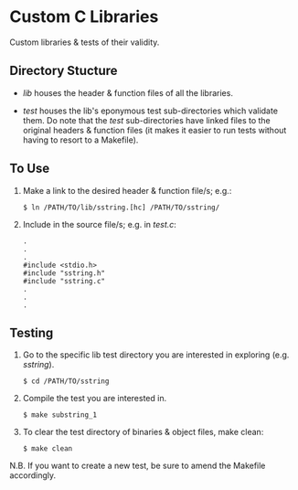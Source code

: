 Custom C Libraries
==================

Custom libraries & tests of their validity.

Directory Stucture
------------------

*	*lib* houses the header & function files of all the libraries.

*	*test* houses the lib's eponymous test sub-directories which validate them. Do note that the *test* sub-directories have linked files to the original headers & function files (it makes it easier to run tests without having to resort to a Makefile).

To Use
------

1.	Make a link to the desired header & function file/s; e.g.:

		$ ln /PATH/TO/lib/sstring.[hc] /PATH/TO/sstring/

2.	Include in the source file/s; e.g. in *test.c*:

		.
		.
		.
		#include <stdio.h>
		#include "sstring.h"
		#include "sstring.c"
		.
		.
		.

Testing
-------

1.	Go to the specific lib test directory you are interested in exploring (e.g. *sstring*).

		$ cd /PATH/TO/sstring

2.	Compile the test you are interested in.

		$ make substring_1

3.	To clear the test directory of binaries & object files, make clean:

		$ make clean

N.B. If you want to create a new test, be sure to amend the Makefile accordingly.
